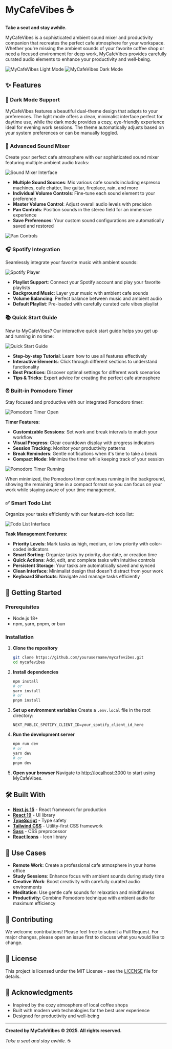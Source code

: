 # MyCafeVibes ☕

**Take a seat and stay awhile.**

MyCafeVibes is a sophisticated ambient sound mixer and productivity companion that recreates the perfect cafe atmosphere for your workspace. Whether you're missing the ambient sounds of your favorite coffee shop or need a focused environment for deep work, MyCafeVibes provides carefully curated audio elements to enhance your productivity and well-being.

![MyCafeVibes Light Mode](public/screenshots/landing-page-light.png)
![MyCafeVibes Dark Mode](public/screenshots/landing-page-dark.png)

## ✨ Features

### 🌙 Dark Mode Support

MyCafeVibes features a beautiful dual-theme design that adapts to your preferences. The light mode offers a clean, minimalist interface perfect for daytime use, while the dark mode provides a cozy, eye-friendly experience ideal for evening work sessions. The theme automatically adjusts based on your system preferences or can be manually toggled.

### 🎵 Advanced Sound Mixer

Create your perfect cafe atmosphere with our sophisticated sound mixer featuring multiple ambient audio tracks:

![Sound Mixer Interface](public/screenshots/sound-mixer.png)

- **Multiple Sound Sources**: Mix various cafe sounds including espresso machines, cafe chatter, live guitar, fireplace, rain, and more
- **Individual Volume Controls**: Fine-tune each sound element to your preference
- **Master Volume Control**: Adjust overall audio levels with precision
- **Pan Controls**: Position sounds in the stereo field for an immersive experience
- **Save Preferences**: Your custom sound configurations are automatically saved and restored

![Pan Controls](public/screenshots/sound-mixer-pan-controls.png)

### 🎧 Spotify Integration

Seamlessly integrate your favorite music with ambient sounds:

![Spotify Player](public/screenshots/spotify-player.png)

- **Playlist Support**: Connect your Spotify account and play your favorite playlists
- **Background Music**: Layer your music with ambient cafe sounds
- **Volume Balancing**: Perfect balance between music and ambient audio
- **Default Playlist**: Pre-loaded with carefully curated cafe vibes playlist

### 📚 Quick Start Guide

New to MyCafeVibes? Our interactive quick start guide helps you get up and running in no time:

![Quick Start Guide](public/screenshots/quick-start-guide.png)

- **Step-by-step Tutorial**: Learn how to use all features effectively
- **Interactive Elements**: Click through different sections to understand functionality
- **Best Practices**: Discover optimal settings for different work scenarios
- **Tips & Tricks**: Expert advice for creating the perfect cafe atmosphere

### ⏰ Built-in Pomodoro Timer

Stay focused and productive with our integrated Pomodoro timer:

![Pomodoro Timer Open](public/screenshots/pomodoro-open.png)

**Timer Features:**

- **Customizable Sessions**: Set work and break intervals to match your workflow
- **Visual Progress**: Clear countdown display with progress indicators
- **Session Tracking**: Monitor your productivity patterns
- **Break Reminders**: Gentle notifications when it's time to take a break
- **Compact Mode**: Minimize the timer while keeping track of your session

![Pomodoro Timer Running](public/screenshots/pomodoro-closed-running.png)

When minimized, the Pomodoro timer continues running in the background, showing the remaining time in a compact format so you can focus on your work while staying aware of your time management.

### ✅ Smart Todo List

Organize your tasks efficiently with our feature-rich todo list:

![Todo List Interface](public/screenshots/todo-list.png)

**Task Management Features:**

- **Priority Levels**: Mark tasks as high, medium, or low priority with color-coded indicators
- **Smart Sorting**: Organize tasks by priority, due date, or creation time
- **Quick Actions**: Add, edit, and complete tasks with intuitive controls
- **Persistent Storage**: Your tasks are automatically saved and synced
- **Clean Interface**: Minimalist design that doesn't distract from your work
- **Keyboard Shortcuts**: Navigate and manage tasks efficiently

## 🚀 Getting Started

### Prerequisites

- Node.js 18+
- npm, yarn, pnpm, or bun

### Installation

1. **Clone the repository**

   ```bash
   git clone https://github.com/yourusername/mycafevibes.git
   cd mycafevibes
   ```

2. **Install dependencies**

   ```bash
   npm install
   # or
   yarn install
   # or
   pnpm install
   ```

3. **Set up environment variables**
   Create a `.env.local` file in the root directory:

   ```env
   NEXT_PUBLIC_SPOTIFY_CLIENT_ID=your_spotify_client_id_here
   ```

4. **Run the development server**

   ```bash
   npm run dev
   # or
   yarn dev
   # or
   pnpm dev
   ```

5. **Open your browser**
   Navigate to [http://localhost:3000](http://localhost:3000) to start using MyCafeVibes.

## 🛠️ Built With

- **[Next.js 15](https://nextjs.org/)** - React framework for production
- **[React 19](https://reactjs.org/)** - UI library
- **[TypeScript](https://www.typescriptlang.org/)** - Type safety
- **[Tailwind CSS](https://tailwindcss.com/)** - Utility-first CSS framework
- **[Sass](https://sass-lang.com/)** - CSS preprocessor
- **[React Icons](https://react-icons.github.io/react-icons/)** - Icon library

## 🎯 Use Cases

- **Remote Work**: Create a professional cafe atmosphere in your home office
- **Study Sessions**: Enhance focus with ambient sounds during study time
- **Creative Work**: Boost creativity with carefully curated audio environments
- **Meditation**: Use gentle cafe sounds for relaxation and mindfulness
- **Productivity**: Combine Pomodoro technique with ambient audio for maximum efficiency

## 🤝 Contributing

We welcome contributions! Please feel free to submit a Pull Request. For major changes, please open an issue first to discuss what you would like to change.

## 📄 License

This project is licensed under the MIT License - see the [LICENSE](LICENSE) file for details.

## 🙏 Acknowledgments

- Inspired by the cozy atmosphere of local coffee shops
- Built with modern web technologies for the best user experience
- Designed for productivity and well-being

---

**Created by MyCafeVibes © 2025. All rights reserved.**

_Take a seat and stay awhile._ ☕
